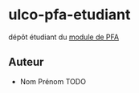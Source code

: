 # ulco-pfa-etudiant

dépôt étudiant du [module de PFA](https://juliendehos.gitlab.io/posts/pfa/index.html)

## Auteur

- Nom Prénom TODO

